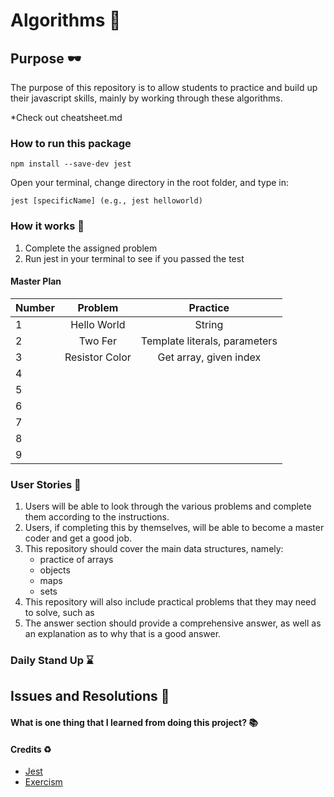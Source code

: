 # Algorithms :rocket:

## Purpose :dark_sunglasses:

The purpose of this repository is to allow students to practice and build up their javascript skills, mainly by working through these algorithms.

*Check out cheatsheet.md

### How to run this package

```
npm install --save-dev jest
```
Open your terminal, change directory in the root folder, and type in: 
```
jest [specificName] (e.g., jest helloworld) 
```

### How it works :open_book:

1. Complete the assigned problem
2. Run jest in your terminal to see if you passed the test

#### Master Plan

| Number |    Problem     |           Practice            |
| ------ | :------------: | :---------------------------: |
| 1      |  Hello World   |            String             |
| 2      |    Two Fer     | Template literals, parameters |
| 3      | Resistor Color |    Get array, given index     |
| 4      |                |                               |
| 5      |                |                               |
| 6      |                |                               |
| 7      |                |                               |
| 8      |                |                               |
| 9      |                |                               |

### User Stories :telescope:

1. Users will be able to look through the various problems and complete them according to the instructions.
2. Users, if completing this by themselves, will be able to become a master coder and get a good job.
3. This repository should cover the main data structures, namely:
   - practice of arrays
   - objects
   - maps
   - sets
4. This repository will also include practical problems that they may need to solve, such as
5. The answer section should provide a comprehensive answer, as well as an explanation as to why that is a good answer.

### Daily Stand Up :hourglass:

## Issues and Resolutions :flashlight:

#### What is one thing that I learned from doing this project? :books:

#### Credits :recycle:

- [Jest](https://jestjs.io/)
- [Exercism](https://exercism.io/)
